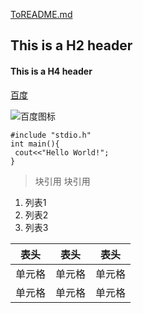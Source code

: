 
[ToREADME.md](README.md)

## This is a H2 header

#### This is a H4 header

[百度](http://baidu.com)

![百度图标](https://www.baidu.com/img/PCtm_d9c8750bed0b3c7d089fa7d55720d6cf.png "百度")

```
#include "stdio.h"
int main(){
 cout<<"Hello World!";
}
````



> 块引用
> 块引用
 
 1. 列表1
 2. 列表2
 3. 列表3
 
 | 表头 | 表头 | 表头 |
 | ---- | ---- | ---- |
 | 单元格 | 单元格 | 单元格 |
 | 单元格 | 单元格 | 单元格 |
